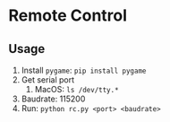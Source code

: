 # Remote Control

## Usage

1. Install `pygame`: `pip install pygame`
2. Get serial port
    1. MacOS: `ls /dev/tty.*`
3. Baudrate: 115200
4. Run: `python rc.py <port> <baudrate>`
